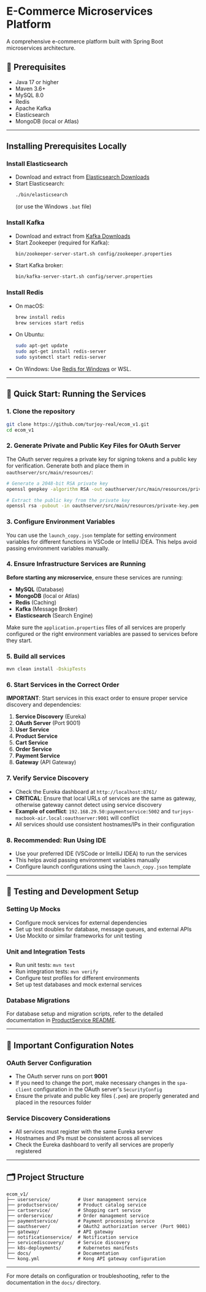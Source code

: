 # E-Commerce Microservices Platform

A comprehensive e-commerce platform built with Spring Boot microservices architecture.

## 🏁 Prerequisites

- Java 17 or higher
- Maven 3.6+
- MySQL 8.0
- Redis
- Apache Kafka
- Elasticsearch
- MongoDB (local or Atlas)

---

## Installing Prerequisites Locally

### Install Elasticsearch

- Download and extract from [Elasticsearch Downloads](https://www.elastic.co/downloads/elasticsearch)
- Start Elasticsearch:
  ```bash
  ./bin/elasticsearch
  ```
  (or use the Windows `.bat` file)

### Install Kafka

- Download and extract from [Kafka Downloads](https://kafka.apache.org/downloads)
- Start Zookeeper (required for Kafka):
  ```bash
  bin/zookeeper-server-start.sh config/zookeeper.properties
  ```
- Start Kafka broker:
  ```bash
  bin/kafka-server-start.sh config/server.properties
  ```

### Install Redis

- On macOS:
  ```bash
  brew install redis
  brew services start redis
  ```
- On Ubuntu:
  ```bash
  sudo apt-get update
  sudo apt-get install redis-server
  sudo systemctl start redis-server
  ```
- On Windows: Use [Redis for Windows](https://github.com/microsoftarchive/redis/releases) or WSL.

---

## 🚀 Quick Start: Running the Services

### 1. Clone the repository

```bash
git clone https://github.com/turjoy-real/ecom_v1.git
cd ecom_v1
```

### 2. Generate Private and Public Key Files for OAuth Server

The OAuth server requires a private key for signing tokens and a public key for verification. Generate both and place them in `oauthserver/src/main/resources/`:

```bash
# Generate a 2048-bit RSA private key
openssl genpkey -algorithm RSA -out oauthserver/src/main/resources/private-key.pem -pkeyopt rsa_keygen_bits:2048

# Extract the public key from the private key
openssl rsa -pubout -in oauthserver/src/main/resources/private-key.pem -out oauthserver/src/main/resources/public-key.pem
```

### 3. Configure Environment Variables

You can use the `launch_copy.json` template for setting environment variables for different functions in VSCode or IntelliJ IDEA. This helps avoid passing environment variables manually.

### 4. Ensure Infrastructure Services are Running

**Before starting any microservice**, ensure these services are running:

- **MySQL** (Database)
- **MongoDB** (local or Atlas)
- **Redis** (Caching)
- **Kafka** (Message Broker)
- **Elasticsearch** (Search Engine)

Make sure the `application.properties` files of all services are properly configured or the right environment variables are passed to services before they start.

### 5. Build all services

```bash
mvn clean install -DskipTests
```

### 6. Start Services in the Correct Order

**IMPORTANT**: Start services in this exact order to ensure proper service discovery and dependencies:

1. **Service Discovery** (Eureka)
2. **OAuth Server** (Port 9001)
3. **User Service**
4. **Product Service**
5. **Cart Service**
6. **Order Service**
7. **Payment Service**
8. **Gateway** (API Gateway)

### 7. Verify Service Discovery

- Check the Eureka dashboard at `http://localhost:8761/`
- **CRITICAL**: Ensure that local URLs of services are the same as gateway, otherwise gateway cannot detect using service discovery
- **Example of conflict**: `192.168.29.50:paymentservice:5002` and `turjoys-macbook-air.local:oauthserver:9001` will conflict
- All services should use consistent hostnames/IPs in their configuration

### 8. Recommended: Run Using IDE

- Use your preferred IDE (VSCode or IntelliJ IDEA) to run the services
- This helps avoid passing environment variables manually
- Configure launch configurations using the `launch_copy.json` template

---

## 🧪 Testing and Development Setup

### Setting Up Mocks

- Configure mock services for external dependencies
- Set up test doubles for database, message queues, and external APIs
- Use Mockito or similar frameworks for unit testing

### Unit and Integration Tests

- Run unit tests: `mvn test`
- Run integration tests: `mvn verify`
- Configure test profiles for different environments
- Set up test databases and mock external services

### Database Migrations

For database setup and migration scripts, refer to the detailed documentation in [ProductService README](productservice/README.md).

---

## 🔧 Important Configuration Notes

### OAuth Server Configuration

- The OAuth server runs on port **9001**
- If you need to change the port, make necessary changes in the `spa-client` configuration in the OAuth server's `SecurityConfig`
- Ensure the private and public key files (`.pem`) are properly generated and placed in the resources folder

### Service Discovery Considerations

- All services must register with the same Eureka server
- Hostnames and IPs must be consistent across all services
- Check the Eureka dashboard to verify all services are properly registered

---

## 🗂️ Project Structure

```
ecom_v1/
├── userservice/          # User management service
├── productservice/       # Product catalog service
├── cartservice/          # Shopping cart service
├── orderservice/         # Order management service
├── paymentservice/       # Payment processing service
├── oauthserver/          # OAuth2 authorization server (Port 9001)
├── gateway/              # API gateway
├── notificationservice/  # Notification service
├── servicediscovery/     # Service discovery
├── k8s-deployments/      # Kubernetes manifests
├── docs/                 # Documentation
└── kong.yml              # Kong API gateway configuration
```

---

For more details on configuration or troubleshooting, refer to the documentation in the `docs/` directory.

